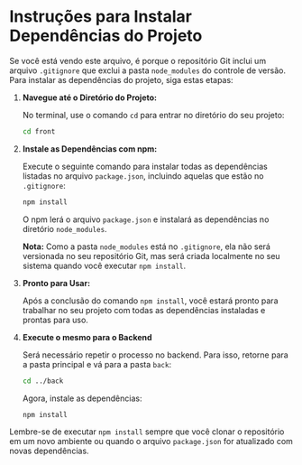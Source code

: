 # Instruções para Instalar Dependências do Projeto

Se você está vendo este arquivo, é porque o repositório Git inclui um arquivo `.gitignore` que exclui a pasta `node_modules` do controle de versão. Para instalar as dependências do projeto, siga estas etapas:

1. **Navegue até o Diretório do Projeto:**

   No terminal, use o comando `cd` para entrar no diretório do seu projeto:

   ```bash
   cd front
   ```

2. **Instale as Dependências com npm:**

   Execute o seguinte comando para instalar todas as dependências listadas no arquivo `package.json`, incluindo aquelas que estão no `.gitignore`:

   ```bash
   npm install
   ```

   O npm lerá o arquivo `package.json` e instalará as dependências no diretório `node_modules`.

   **Nota:** Como a pasta `node_modules` está no `.gitignore`, ela não será versionada no seu repositório Git, mas será criada localmente no seu sistema quando você executar `npm install`.

3. **Pronto para Usar:**

   Após a conclusão do comando `npm install`, você estará pronto para trabalhar no seu projeto com todas as dependências instaladas e prontas para uso.

4. **Execute o mesmo para o Backend**

   Será necessário repetir o processo no backend. Para isso, retorne para a pasta principal e vá para a pasta `back`:

    ```bash
   cd ../back
   ```

   Agora, instale as dependências:

    ```bash
   npm install
   ```

Lembre-se de executar `npm install` sempre que você clonar o repositório em um novo ambiente ou quando o arquivo `package.json` for atualizado com novas dependências.
